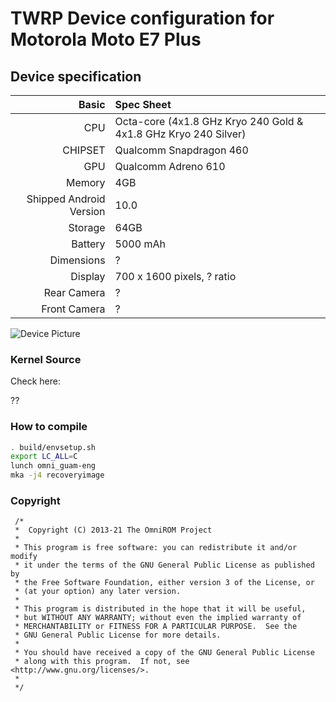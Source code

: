 # TWRP Device configuration for Motorola Moto E7 Plus

## Device specification

Basic   | Spec Sheet
-------:|:------------------------
CPU     | Octa-core (4x1.8 GHz Kryo 240 Gold & 4x1.8 GHz Kryo 240 Silver) 
CHIPSET | Qualcomm Snapdragon 460
GPU     | Qualcomm Adreno 610
Memory  | 4GB
Shipped Android Version | 10.0
Storage | 64GB
Battery | 5000 mAh
Dimensions | ?
Display | 700 x 1600 pixels, ? ratio
Rear Camera  | ?
Front Camera | ?

![Device Picture](https://i2.wp.com/www.stockrom.net/wp-content/uploads/2020/12/E7-Plus-Stock-Rom.jpg?w=300&ssl=1)


### Kernel Source
Check here:

??

### How to compile

```sh
. build/envsetup.sh
export LC_ALL=C
lunch omni_guam-eng
mka -j4 recoveryimage
```

### Copyright
 ```
  /*
  *  Copyright (C) 2013-21 The OmniROM Project
  *
  * This program is free software: you can redistribute it and/or modify
  * it under the terms of the GNU General Public License as published by
  * the Free Software Foundation, either version 3 of the License, or
  * (at your option) any later version.
  *
  * This program is distributed in the hope that it will be useful,
  * but WITHOUT ANY WARRANTY; without even the implied warranty of
  * MERCHANTABILITY or FITNESS FOR A PARTICULAR PURPOSE.  See the
  * GNU General Public License for more details.
  *
  * You should have received a copy of the GNU General Public License
  * along with this program.  If not, see <http://www.gnu.org/licenses/>.
  *
  */
  ```
